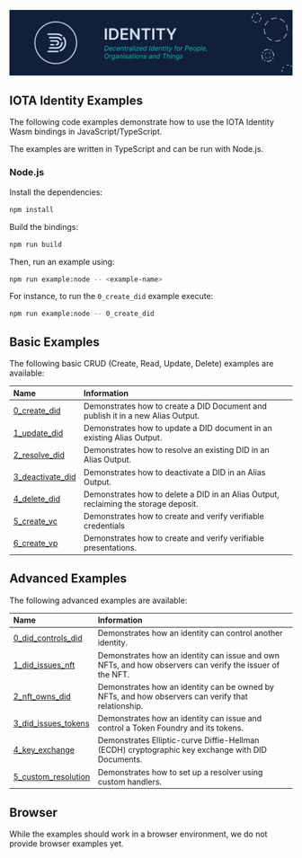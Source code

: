 ![banner](./../../../documentation/static/img/Banner/banner_identity.svg)

## IOTA Identity Examples

The following code examples demonstrate how to use the IOTA Identity Wasm bindings in JavaScript/TypeScript.

The examples are written in TypeScript and can be run with Node.js.

### Node.js

Install the dependencies:

```bash
npm install
```

Build the bindings:

```bash
npm run build
```

Then, run an example using:

```bash
npm run example:node -- <example-name>
```

For instance, to run the `0_create_did` example execute:

```bash
npm run example:node -- 0_create_did
```

## Basic Examples

The following basic CRUD (Create, Read, Update, Delete) examples are available:

| Name                                                | Information                                                                          |
| :-------------------------------------------------- | :----------------------------------------------------------------------------------- |
| [0_create_did](src/0_basic/0_create_did.ts)         | Demonstrates how to create a DID Document and publish it in a new Alias Output.      |
| [1_update_did](src/0_basic/1_update_did.ts)         | Demonstrates how to update a DID document in an existing Alias Output.               |
| [2_resolve_did](src/0_basic/2_resolve_did.ts)       | Demonstrates how to resolve an existing DID in an Alias Output.                      |
| [3_deactivate_did](src/0_basic/3_deactivate_did.ts) | Demonstrates how to deactivate a DID in an Alias Output.                             |
| [4_delete_did](src/0_basic/4_delete_did.ts)         | Demonstrates how to delete a DID in an Alias Output, reclaiming the storage deposit. |
| [5_create_vc](src/0_basic/5_create_vc.ts)           | Demonstrates how to create and verify verifiable credentials                         |
| [6_create_vp](src/0_basic/6_create_vp.ts)           | Demonstrates how to create and verify verifiable presentations.                      |

## Advanced Examples

The following advanced examples are available:

| Name                                                         | Information                                                                                              |
| :----------------------------------------------------------- | :------------------------------------------------------------------------------------------------------- |
| [0_did_controls_did](src/1_advanced/0_did_controls_did.ts)   | Demonstrates how an identity can control another identity.                                               |
| [1_did_issues_nft](src/1_advanced/1_did_issues_nft.ts)       | Demonstrates how an identity can issue and own NFTs, and how observers can verify the issuer of the NFT. |
| [2_nft_owns_did](src/1_advanced/2_nft_owns_did.ts)           | Demonstrates how an identity can be owned by NFTs, and how observers can verify that relationship.       |
| [3_did_issues_tokens](src/1_advanced/3_did_issues_tokens.ts) | Demonstrates how an identity can issue and control a Token Foundry and its tokens.                       |
| [4_key_exchange](src/1_advanced/4_key_exchange.ts)           | Demonstrates Elliptic-curve Diffie-Hellman (ECDH) cryptographic key exchange with DID Documents.         |
| [5_custom_resolution](src/1_advanced/5_custom_resolution.ts) | Demonstrates how to set up a resolver using custom handlers. |

## Browser

While the examples should work in a browser environment, we do not provide browser examples yet.
